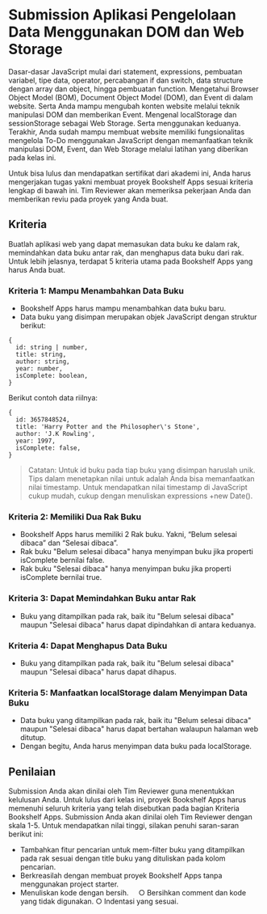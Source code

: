 # Submission Aplikasi Pengelolaan Data Menggunakan DOM dan Web Storage
Dasar-dasar JavaScript mulai dari statement, expressions, pembuatan variabel, tipe data, operator, percabangan if dan switch, data structure dengan array dan object, hingga pembuatan function.
Mengetahui Browser Object Model (BOM), Document Object Model (DOM), dan Event di dalam website. Serta Anda mampu mengubah konten website melalui teknik manipulasi DOM dan memberikan Event.
Mengenal localStorage dan sessionStorage sebagai Web Storage. Serta menggunakan keduanya.
Terakhir, Anda sudah mampu membuat website memiliki fungsionalitas mengelola To-Do menggunakan JavaScript dengan memanfaatkan teknik manipulasi DOM, Event, dan Web Storage melalui latihan yang diberikan pada kelas ini.

Untuk bisa lulus dan mendapatkan sertifikat dari akademi ini, Anda harus mengerjakan tugas yakni membuat proyek Bookshelf Apps sesuai kriteria lengkap di bawah ini. Tim Reviewer akan memeriksa pekerjaan Anda dan memberikan reviu pada proyek yang Anda buat.
## Kriteria
Buatlah aplikasi web yang dapat memasukan data buku ke dalam rak, memindahkan data buku antar rak, dan menghapus data buku dari rak. 
Untuk lebih jelasnya, terdapat 5 kriteria utama pada Bookshelf Apps yang harus Anda buat.
### Kriteria 1: Mampu Menambahkan Data Buku
- Bookshelf Apps harus mampu menambahkan data buku baru.
- Data buku yang disimpan merupakan objek JavaScript dengan struktur berikut:
```
{
  id: string | number,
  title: string,
  author: string,
  year: number,
  isComplete: boolean,
}
```
Berikut contoh data riilnya:
```
{
  id: 3657848524,
  title: 'Harry Potter and the Philosopher\'s Stone',
  author: 'J.K Rowling',
  year: 1997,
  isComplete: false,
}
```
> Catatan:
Untuk id buku pada tiap buku yang disimpan haruslah unik. Tips dalam menetapkan nilai untuk adalah Anda bisa memanfaatkan nilai timestamp. Untuk mendapatkan nilai timestamp di JavaScript cukup mudah, cukup dengan menuliskan expressions +new Date().
### Kriteria 2: Memiliki Dua Rak Buku
* Bookshelf Apps harus memiliki 2 Rak buku. Yakni, “Belum selesai dibaca” dan “Selesai dibaca”.
* Rak buku "Belum selesai dibaca" hanya menyimpan buku jika properti isComplete bernilai false.
* Rak buku "Selesai dibaca" hanya menyimpan buku jika properti isComplete bernilai true.
### Kriteria 3: Dapat Memindahkan Buku antar Rak
* Buku yang ditampilkan pada rak, baik itu "Belum selesai dibaca" maupun "Selesai dibaca" harus dapat dipindahkan di antara keduanya.
### Kriteria 4: Dapat Menghapus Data Buku
* Buku yang ditampilkan pada rak, baik itu "Belum selesai dibaca" maupun "Selesai dibaca" harus dapat dihapus.
### Kriteria 5: Manfaatkan localStorage dalam Menyimpan Data Buku
* Data buku yang ditampilkan pada rak, baik itu "Belum selesai dibaca" maupun "Selesai dibaca" harus dapat bertahan walaupun halaman web ditutup.
* Dengan begitu, Anda harus menyimpan data buku pada localStorage.
## Penilaian
Submission Anda akan dinilai oleh Tim Reviewer guna menentukkan kelulusan Anda. Untuk lulus dari kelas ini, proyek Bookshelf Apps harus memenuhi seluruh kriteria yang telah disebutkan pada bagian Kriteria Bookshelf Apps. Submission Anda akan dinilai oleh Tim Reviewer dengan skala 1-5. Untuk mendapatkan nilai tinggi, silakan penuhi saran-saran berikut ini:
* Tambahkan fitur pencarian untuk mem-filter buku yang ditampilkan pada rak sesuai dengan title buku yang dituliskan pada kolom pencarian.
* Berkreasilah dengan membuat proyek Bookshelf Apps tanpa menggunakan project starter.
* Menuliskan kode dengan bersih.
  &nbsp;&nbsp;&nbsp; &#x25CB; Bersihkan comment dan kode yang tidak digunakan.
   &#x25CB; Indentasi yang sesuai.




